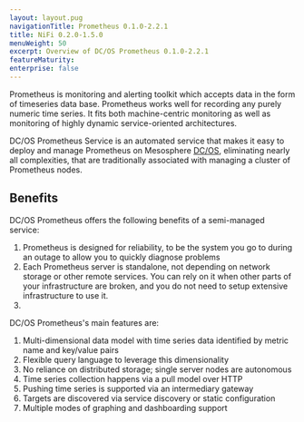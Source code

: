 ```yaml
---
layout: layout.pug
navigationTitle: Prometheus 0.1.0-2.2.1
title: NiFi 0.2.0-1.5.0
menuWeight: 50
excerpt: Overview of DC/OS Prometheus 0.1.0-2.2.1
featureMaturity:
enterprise: false
---
```


Prometheus is monitoring and alerting toolkit which accepts data in the form of timeseries data base.
Prometheus works well for recording any purely numeric time series. It fits both machine-centric monitoring as well as monitoring of highly dynamic service-oriented architectures.


DC/OS Prometheus Service is an automated service that makes it easy to deploy and manage Prometheus on Mesosphere [DC/OS](https://mesosphere.com/product/), eliminating nearly all complexities, that are traditionally associated with managing a cluster of Prometheus nodes.

## Benefits
DC/OS Prometheus  offers the following benefits of a semi-managed service:
1. Prometheus is designed for reliability, to be the system you go to during an outage to allow you to quickly diagnose problems
2. Each Prometheus server is standalone, not depending on network storage or other remote services. You can rely on it when other parts of your infrastructure are broken, and you do not need to setup extensive infrastructure to use it.
3. 



DC/OS Prometheus's main features are:
1. Multi-dimensional data model with time series data identified by metric name and key/value pairs
2. Flexible query language to leverage this dimensionality
3. No reliance on distributed storage; single server nodes are autonomous
4. Time series collection happens via a pull model over HTTP
5. Pushing time series is supported via an intermediary gateway
5. Targets are discovered via service discovery or static configuration
6. Multiple modes of graphing and dashboarding support



